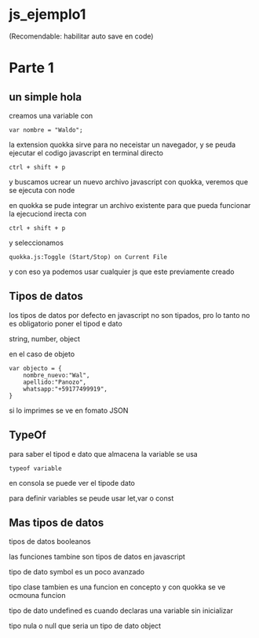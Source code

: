 # js_ejemplo1
(Recomendable: habilitar auto save en code)
# Parte 1
## un simple hola

creamos una variable con 

    var nombre = "Waldo";

la extension quokka sirve para no neceistar un navegador, y se peuda ejecutar el codigo javascript en terminal directo

    ctrl + shift + p

y buscamos ucrear un nuevo archivo javascript con quokka, veremos que se ejecuta con node

en quokka se pude integrar un archivo existente para que pueda funcionar la ejecuciond irecta con

    ctrl + shift + p

y seleccionamos 

    quokka.js:Toggle (Start/Stop) on Current File

y con eso ya podemos usar cualquier js que este previamente creado


## Tipos de datos

los tipos de datos por defecto en javascript no son tipados, pro lo tanto no es obligatorio poner el tipod e dato

string, number, object

en el caso de objeto 

    var objecto = {
        nombre_nuevo:"Wal",
        apellido:"Panozo",
        whatsapp:"+59177499919",
    }

si lo imprimes se ve en fomato JSON


## TypeOf
 
 para saber el tipod e dato que almacena la variable se usa

    typeof variable

en consola se puede ver el tipode  dato

para definir variables se peude usar let,var o const

## Mas tipos de datos

tipos de datos booleanos

las funciones tambine son tipos de datos en javascript

tipo de dato symbol es un poco avanzado

tipo clase tambien es una funcion en concepto y con quokka se ve ocmouna funcion

tipo de dato undefined es cuando declaras una variable sin inicializar

tipo nula o null que seria un tipo de dato object




